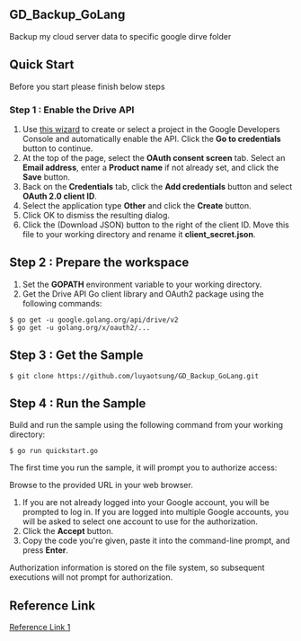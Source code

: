 ## GD_Backup_GoLang 
Backup my cloud server data to specific google dirve folder 

## Quick Start
Before you start please finish below steps 
### Step 1 : Enable the Drive API 
1. Use [this wizard](https://console.developers.google.com/start/api?id=drive) to create or select a project in the Google Developers Console and automatically enable the API. Click the **Go to credentials** button to continue.
2. At the top of the page, select the **OAuth consent screen** tab. Select an **Email address**, enter a **Product name** if not already set, and click the **Save** button.
3. Back on the **Credentials** tab, click the **Add credentials** button and select **OAuth 2.0 client ID**.
4. Select the application type **Other** and click the **Create** button.
5. Click OK to dismiss the resulting dialog.
6. Click the  (Download JSON) button to the right of the client ID. Move this file to your working directory and rename it **client_secret.json**.

## Step 2 : Prepare the workspace 
1) Set the **GOPATH** environment variable to your working directory. 
2) Get the Drive API Go client library and OAuth2 package using the following commands:
```
$ go get -u google.golang.org/api/drive/v2
$ go get -u golang.org/x/oauth2/...
```

## Step 3 : Get the Sample 
```
$ git clone https://github.com/luyaotsung/GD_Backup_GoLang.git
```

## Step 4 : Run the Sample 
Build and run the sample using the following command from your working directory:
```
$ go run quickstart.go
```
The first time you run the sample, it will prompt you to authorize access:

Browse to the provided URL in your web browser.

1. If you are not already logged into your Google account, you will be prompted to log in. If you are logged into multiple Google accounts, you will be asked to select one account to use for the authorization.
2. Click the **Accept** button.
3. Copy the code you're given, paste it into the command-line prompt, and press **Enter**.

Authorization information is stored on the file system, so subsequent executions will not prompt for authorization.


## Reference Link 
[Reference Link 1](https://developers.google.com/drive/web/quickstart/go)
